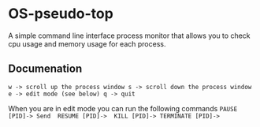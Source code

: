 # OS-pseudo-top

A simple command line interface process monitor that allows you to check cpu usage and memory usage for each process.

## Documenation

``
  w -> scroll up the process window
  s -> scroll down the process window
  e -> edit mode (see below)
  q -> quit 
``

When you are in edit mode you can run the following commands
``
  PAUSE [PID]-> Send 
  RESUME [PID]-> 
  KILL [PID]->
  TERMINATE [PID]->
``
